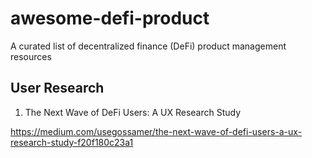# awesome-defi-product
A curated list of decentralized finance (DeFi) product management resources 

## User Research 
1. The Next Wave of DeFi Users: A UX Research Study

https://medium.com/usegossamer/the-next-wave-of-defi-users-a-ux-research-study-f20f180c23a1
